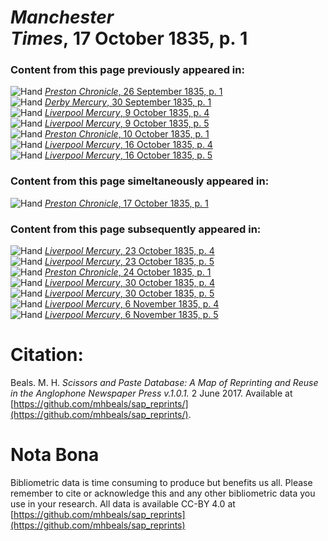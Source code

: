 # *Manchester Times*, 17 October 1835, p. 1  
  
### Content from this page previously appeared in:  
![Hand](http://scissorsandpaste.net/wp-content/uploads/2017/06/smallhandpointer.png) [*Preston Chronicle*, 26 September 1835, p. 1](https://mhbeals.github.io/sap_html/Preston-Chronicle/Preston-Chronicle-26-September-1835-p-1)  
![Hand](http://scissorsandpaste.net/wp-content/uploads/2017/06/smallhandpointer.png) [*Derby Mercury*, 30 September 1835, p. 1](https://mhbeals.github.io/sap_html/Derby-Mercury/Derby-Mercury-30-September-1835-p-1)  
![Hand](http://scissorsandpaste.net/wp-content/uploads/2017/06/smallhandpointer.png) [*Liverpool Mercury*, 9 October 1835, p. 4](https://mhbeals.github.io/sap_html/Liverpool-Mercury/Liverpool-Mercury-9-October-1835-p-4)  
![Hand](http://scissorsandpaste.net/wp-content/uploads/2017/06/smallhandpointer.png) [*Liverpool Mercury*, 9 October 1835, p. 5](https://mhbeals.github.io/sap_html/Liverpool-Mercury/Liverpool-Mercury-9-October-1835-p-5)  
![Hand](http://scissorsandpaste.net/wp-content/uploads/2017/06/smallhandpointer.png) [*Preston Chronicle*, 10 October 1835, p. 1](https://mhbeals.github.io/sap_html/Preston-Chronicle/Preston-Chronicle-10-October-1835-p-1)  
![Hand](http://scissorsandpaste.net/wp-content/uploads/2017/06/smallhandpointer.png) [*Liverpool Mercury*, 16 October 1835, p. 4](https://mhbeals.github.io/sap_html/Liverpool-Mercury/Liverpool-Mercury-16-October-1835-p-4)  
![Hand](http://scissorsandpaste.net/wp-content/uploads/2017/06/smallhandpointer.png) [*Liverpool Mercury*, 16 October 1835, p. 5](https://mhbeals.github.io/sap_html/Liverpool-Mercury/Liverpool-Mercury-16-October-1835-p-5)  
  
### Content from this page simeltaneously appeared in:  
![Hand](http://scissorsandpaste.net/wp-content/uploads/2017/06/smallhandpointer.png) [*Preston Chronicle*, 17 October 1835, p. 1](https://mhbeals.github.io/sap_html/Preston-Chronicle/Preston-Chronicle-17-October-1835-p-1)  
  
### Content from this page subsequently appeared in:  
![Hand](http://scissorsandpaste.net/wp-content/uploads/2017/06/smallhandpointer.png) [*Liverpool Mercury*, 23 October 1835, p. 4](https://mhbeals.github.io/sap_html/Liverpool-Mercury/Liverpool-Mercury-23-October-1835-p-4)  
![Hand](http://scissorsandpaste.net/wp-content/uploads/2017/06/smallhandpointer.png) [*Liverpool Mercury*, 23 October 1835, p. 5](https://mhbeals.github.io/sap_html/Liverpool-Mercury/Liverpool-Mercury-23-October-1835-p-5)  
![Hand](http://scissorsandpaste.net/wp-content/uploads/2017/06/smallhandpointer.png) [*Preston Chronicle*, 24 October 1835, p. 1](https://mhbeals.github.io/sap_html/Preston-Chronicle/Preston-Chronicle-24-October-1835-p-1)  
![Hand](http://scissorsandpaste.net/wp-content/uploads/2017/06/smallhandpointer.png) [*Liverpool Mercury*, 30 October 1835, p. 4](https://mhbeals.github.io/sap_html/Liverpool-Mercury/Liverpool-Mercury-30-October-1835-p-4)  
![Hand](http://scissorsandpaste.net/wp-content/uploads/2017/06/smallhandpointer.png) [*Liverpool Mercury*, 30 October 1835, p. 5](https://mhbeals.github.io/sap_html/Liverpool-Mercury/Liverpool-Mercury-30-October-1835-p-5)  
![Hand](http://scissorsandpaste.net/wp-content/uploads/2017/06/smallhandpointer.png) [*Liverpool Mercury*, 6 November 1835, p. 4](https://mhbeals.github.io/sap_html/Liverpool-Mercury/Liverpool-Mercury-6-November-1835-p-4)  
![Hand](http://scissorsandpaste.net/wp-content/uploads/2017/06/smallhandpointer.png) [*Liverpool Mercury*, 6 November 1835, p. 5](https://mhbeals.github.io/sap_html/Liverpool-Mercury/Liverpool-Mercury-6-November-1835-p-5)  


# Citation: 

Beals. M. H. *Scissors and Paste Database: A Map of Reprinting and Reuse in the Anglophone Newspaper Press v.1.0.1.* 2 June 2017. Available at [https://github.com/mhbeals/sap_reprints/](https://github.com/mhbeals/sap_reprints/). 

# Nota Bona

Bibliometric data is time consuming to produce but benefits us all. Please remember to cite or acknowledge this and any other bibliometric data you use in your research. All data is available CC-BY 4.0 at [https://github.com/mhbeals/sap_reprints](https://github.com/mhbeals/sap_reprints)
